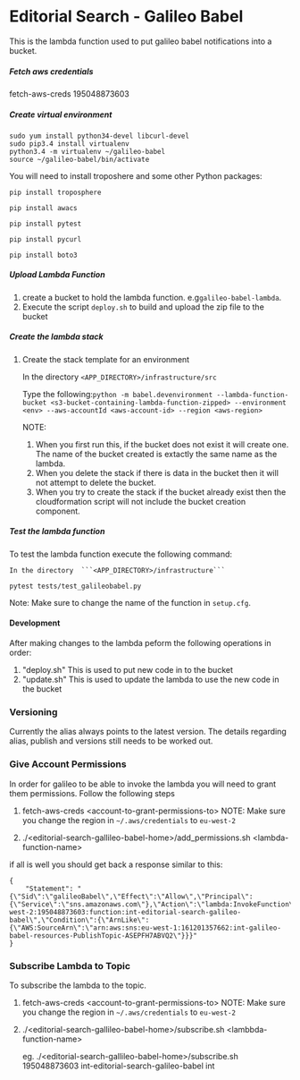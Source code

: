 # Editorial Search - Galileo Babel

This is the lambda function used to put galileo babel notifications into a bucket.

##### Fetch aws credentials #####
fetch-aws-creds 195048873603

##### Create virtual environment

```
sudo yum install python34-devel libcurl-devel
sudo pip3.4 install virtualenv
python3.4 -m virtualenv ~/galileo-babel
source ~/galileo-babel/bin/activate
```

You will need to install troposhere and some other Python packages:

```pip install troposphere```

```pip install awacs```

```pip install pytest```

```pip install pycurl```

```pip install boto3```

##### Upload Lambda Function
1. create a bucket to hold the lambda function. e.g```galileo-babel-lambda```. 
2. Execute the script ```deploy.sh``` to build and upload the zip file to the bucket

##### Create the lambda stack

1. Create the stack template for an environment
    
    In the directory  ```<APP_DIRECTORY>/infrastructure/src``` 
    
    Type the following:```python -m babel.devenvironment --lambda-function-bucket <s3-bucket-containing-lambda-function-zipped> --environment <env> --aws-accountId <aws-account-id> --region <aws-region>```

    NOTE: 
    1. When you first run this, if the bucket does not exist it will create one. The name of the bucket created is extactly the same name as the lambda.
    2. When you delete the stack if there is data in the bucket then it will not attempt to delete the bucket.
    3. When you try to create the stack if the bucket already exist then the cloudformation script will not include the bucket creation component.

##### Test the lambda function

To test the lambda function execute the following command: 

    In the directory  ```<APP_DIRECTORY>/infrastructure``` 

```pytest tests/test_galileobabel.py```

Note: Make sure to change the name of the function in  ```setup.cfg```.

#### Development ####
After making changes to the lambda peform the  following operations in order:
1. "deploy.sh" This is used to put new code in to the bucket
2. "update.sh" This is used to update the lambda to use the new code in the bucket

### Versioning ####
Currently the alias always points to the latest version. The details regarding alias, publish and versions still needs to be worked out.


### Give Account Permissions ###

In order for galileo to be able to invoke the lambda you will need to grant them permissions. Follow the following steps

1. fetch-aws-creds \<account-to-grant-permissions-to>
   NOTE: Make sure you change the region in `~/.aws/credentials` to `eu-west-2`

2. ./\<editorial-search-gallileo-babel-home>/add_permissions.sh \<lambda-function-name>

if all is well you should get back a response similar to this:
```
{
    "Statement": "{\"Sid\":\"galileoBabel\",\"Effect\":\"Allow\",\"Principal\":{\"Service\":\"sns.amazonaws.com\"},\"Action\":\"lambda:InvokeFunction\",\"Resource\":\"arn:aws:lambda:eu-west-2:195048873603:function:int-editorial-search-galileo-babel\",\"Condition\":{\"ArnLike\":{\"AWS:SourceArn\":\"arn:aws:sns:eu-west-1:161201357662:int-galileo-babel-resources-PublishTopic-ASEPFH7ABVQ2\"}}}"
}
```

### Subscribe Lambda to Topic ###

To subscribe the lambda to the topic.

1. fetch-aws-creds \<account-to-grant-permissions-to>
   NOTE: Make sure you change the region in `~/.aws/credentials` to `eu-west-2`
   
2. ./\<editorial-search-gallileo-babel-home>/subscribe.sh <account-number> \<lambbda-function-name> <alias>

   	eg. ./\<editorial-search-gallileo-babel-home>/subscribe.sh 195048873603 int-editorial-search-galileo-babel int 
